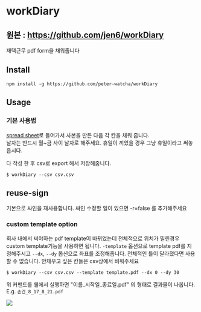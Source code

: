 # workDiary
## 원본 : https://github.com/jen6/workDiary

재택근무 pdf form을 채워줍니다

## Install
```
npm install -g https://github.com/peter-watcha/workDiary
```

## Usage

### 기본 사용법
[spread sheet](https://abit.ly/workdiary)로 들어가서 사본을 만든 다음 각 칸을 채워 줍니다.  
날자는 반드시 월~금 사이 날자로 해주세요. 휴일이 끼었을 경우 그냥 휴일이라고 써놓읍시다.

다 작성 한 후 csv로 export 해서 저장해줍니다.
```
$ workDiary --csv csv.csv
```

## reuse-sign
기본으로 싸인을 재사용합니다. 싸인 수정할 일이 있으면 -r=false 를 추가해주세요

### custom template option
회사 내에서 써야하는 pdf template이 바뀌었는데 전체적으로 위치가 밀린경우 custom template기능을 사용하면 됩니다.
`-template` 옵션으로 template pdf를 지정해주시고 `--dx`, `--dy` 옵션으로 좌표를 조정해줍니다.
전체적인 틀이 달라졌다면 사용할 수 없습니다. 안채우고 싶은 칸들은 csv상에서 비워주세요
```
$ workDiary --csv csv.csv --template template.pdf --dx 0 --dy 30
```


위 커맨드를 쉘에서 실행하면 "이름_시작일_종료일.pdf" 의 형태로 결과물이 나옵니다.
E.g. `손건_8_17_8_21.pdf`

![](doc/example.png)
